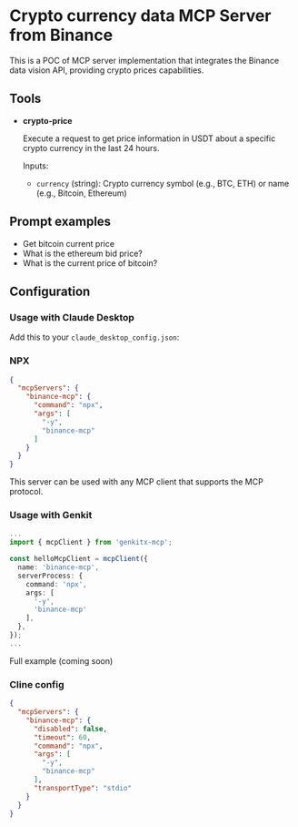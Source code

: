 # Crypto currency data MCP Server from Binance

This is a POC of MCP server implementation that integrates the Binance data vision API, providing crypto prices capabilities.

<!-- ## Features

- **Web Search**: General queries, news, articles, with pagination and freshness controls
- **Local Search**: Find businesses, restaurants, and services with detailed information
- **Flexible Filtering**: Control result types, safety levels, and content freshness
- **Smart Fallbacks**: Local search automatically falls back to web when no results are found -->

## Tools

- **crypto-price**
  
  Execute a request to get price information in USDT about a specific crypto currency in the last 24 hours.
  
  Inputs:
  - `currency` (string): Crypto currency symbol (e.g., BTC, ETH) or name (e.g., Bitcoin, Ethereum)

## Prompt examples
- Get bitcoin current price
- What is the ethereum bid price?
- What is the current price of bitcoin?

## Configuration

### Usage with Claude Desktop
Add this to your `claude_desktop_config.json`:

### NPX

```json
{
  "mcpServers": {
    "binance-mcp": {
      "command": "npx",
      "args": [
        "-y",
        "binance-mcp"
      ]
    }
  }
}
```

This server can be used with any MCP client that supports the MCP protocol. 

### Usage with Genkit

```ts
...
import { mcpClient } from 'genkitx-mcp';

const helloMcpClient = mcpClient({
  name: 'binance-mcp',
  serverProcess: {
    command: 'npx',
    args: [
      '-y',
      'binance-mcp'
    ],
  },
});
...
```
Full example (coming soon)

### Cline config
```json
{
  "mcpServers": {
    "binance-mcp": {
      "disabled": false,
      "timeout": 60,
      "command": "npx",
      "args": [
        "-y",
        "binance-mcp"
      ],
      "transportType": "stdio"
    }
  }
}
```

